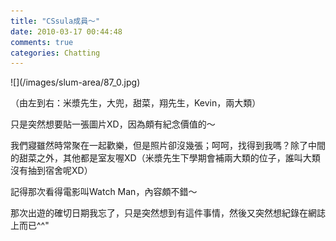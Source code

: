 ```yaml
---
title: "CSsula成員～"
date: 2010-03-17 00:44:48
comments: true
categories: Chatting
---
```

<p>![](/images/slum-area/87_0.jpg)</p><p>（由左到右：米漿先生，大兜，甜菜，翔先生，Kevin，兩大類）</p><p>只是突然想要貼一張圖片XD，因為頗有紀念價值的～</p><p>我們寢雖然時常聚在一起歡樂，但是照片卻沒幾張；呵呵，找得到我嗎？除了中間的甜菜之外，其他都是室友喔XD（米漿先生下學期會補兩大類的位子，誰叫大類沒有抽到宿舍呢XD）</p><p>記得那次看得電影叫Watch Man，內容頗不錯～</p><p>那次出遊的確切日期我忘了，只是突然想到有這件事情，然後又突然想紀錄在網誌上而已^^"</p>
